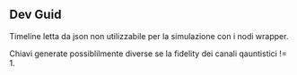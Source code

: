## Dev Guid
Timeline letta da json non utilizzabile per la simulazione con i nodi wrapper.

Chiavi generate possiblilmente diverse se la fidelity dei canali qauntistici != 1.
